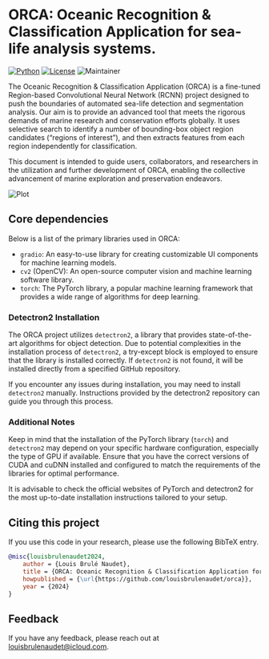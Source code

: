 # ORCA: Oceanic Recognition & Classification Application for sea-life analysis systems.
[![Python](https://img.shields.io/pypi/pyversions/tensorflow.svg)](https://badge.fury.io/py/tensorflow) [![License](https://img.shields.io/badge/License-Apache_2.0-blue.svg)](https://opensource.org/licenses/Apache-2.0) ![Maintainer](https://img.shields.io/badge/maintainer-@louisbrulenaudet-blue)

The Oceanic Recognition & Classification Application (ORCA) is a fine-tuned Region-based Convolutional Neural Network (RCNN) project designed to push the boundaries of automated sea-life detection and segmentation analysis. Our aim is to provide an advanced tool that meets the rigorous demands of marine research and conservation efforts globally. It uses selective search to identify a number of bounding-box object region candidates (“regions of interest”), and then extracts features from each region independently for classification.

This document is intended to guide users, collaborators, and researchers in the utilization and further development of ORCA, enabling the collective advancement of marine exploration and preservation endeavors.

![Plot](https://github.com/louisbrulenaudet/orca/blob/main/thumbnail.png?raw=true)

## Core dependencies

Below is a list of the primary libraries used in ORCA:

- `gradio`: An easy-to-use library for creating customizable UI components for machine learning models.
- `cv2` (OpenCV): An open-source computer vision and machine learning software library.
- `torch`: The PyTorch library, a popular machine learning framework that provides a wide range of algorithms for deep learning.

### Detectron2 Installation

The ORCA project utilizes `detectron2`, a library that provides state-of-the-art algorithms for object detection. Due to potential complexities in the installation process of `detectron2`, a try-except block is employed to ensure that the library is installed correctly. If `detectron2` is not found, it will be installed directly from a specified GitHub repository.

If you encounter any issues during installation, you may need to install `detectron2` manually. Instructions provided by the detectron2 repository can guide you through this process.

### Additional Notes

Keep in mind that the installation of the PyTorch library (`torch`) and `detectron2` may depend on your specific hardware configuration, especially the type of GPU if available. Ensure that you have the correct versions of CUDA and cuDNN installed and configured to match the requirements of the libraries for optimal performance.

It is advisable to check the official websites of PyTorch and detectron2 for the most up-to-date installation instructions tailored to your setup.

## Citing this project
If you use this code in your research, please use the following BibTeX entry.

```BibTeX
@misc{louisbrulenaudet2024,
	author = {Louis Brulé Naudet},
	title = {ORCA: Oceanic Recognition & Classification Application for sea-life analysis systems},
	howpublished = {\url{https://github.com/louisbrulenaudet/orca}},
	year = {2024}
}

```
## Feedback
If you have any feedback, please reach out at [louisbrulenaudet@icloud.com](mailto:louisbrulenaudet@icloud.com).